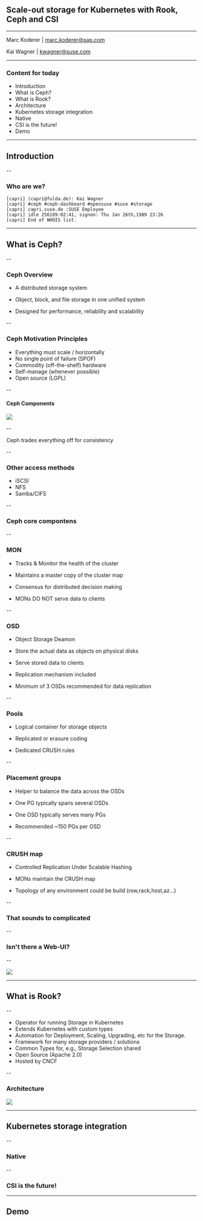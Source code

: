 ## Scale-out storage for Kubernetes with Rook, Ceph and CSI

<hr>
<p>Marc Koderer | <a href="mailto:marc.koderer@sap.com">marc.koderer@sap.com</a></p>
<p>Kai Wagner | <a href="mailto:kwagner@suse.com">kwagner@suse.com</a></p>
<p></p>

---

### Content for today

* Introduction
* What is Ceph?
* What is Rook?
 * Architecture 
* Kubernetes storage integration
 * Native
 * CSI is the future!
* Demo

---

## Introduction

--

### Who are we?

```
[capri] (capri@fulda.de): Kai Wagner
[capri] #ceph #ceph-dashboard #opensuse #suse #storage 
[capri] capri.suse.de :SUSE Employee 
[capri] idle 256189:02:41, signon: Thu Jan 26th,1989 23:26
[capri] End of WHOIS list.
```

---

## What is Ceph?

--

### Ceph Overview

* A distributed storage system

* Object, block, and file storage in one unified system

* Designed for performance, reliability and scalability

--

### Ceph Motivation Principles

* Everything must scale / horizontally
* No single point of failure (SPOF)
* Commodity (off-the-shelf) hardware
* Self-manage (whenever possible)
* Open source (LGPL)

--

#### Ceph Components 

<img src="images/ceph_stack.png" style="background:none; border:5px; box-shadow:none;">

--

Ceph trades everything off for consistency

--

### Other access methods

* iSCSI
* NFS
* Samba/CIFS

--

### Ceph core compontens

--

### MON

* Tracks & Monitor the health of the cluster

* Maintains a master copy of the cluster map

* Consensus for distributed decision making

* MONs DO NOT serve data to clients

--

### OSD

* Object Storage Deamon

* Store the actual data as objects on physical disks

* Serve stored data to clients

* Replication mechanism included

* Minimum of 3 OSDs recommended for data replication

--

### Pools

* Logical container for storage objects

* Replicated or erasure coding

* Dedicated CRUSH rules

--

### Placement groups

* Helper to balance the data across the OSDs

* One PG typically spans several OSDs

* One OSD typically serves many PGs

* Recommended ~150 PGs per OSD

--

### CRUSH map 

* Controlled Replication Under Scalable Hashing

* MONs maintain the CRUSH map

* Topology of any environment could be build (row,rack,host,az...)

--

### That sounds to complicated

--

### Isn't there a Web-UI?

--

<img src="images/ceph-dashboard.png" style="background:none; border:none; box-shadow:none;">

---

## What is Rook?

--

* Operator for running Storage in Kubernetes
 * Extends Kubernetes with custom types
 * Automation for Deployment, Scaling, Upgrading, etc for the Storage.
* Framework for many storage providers / solutions
 * Common Types for, e.g., Storage Selection shared
* Open Source (Apache 2.0)
* Hosted by CNCF

--

### Architecture

<img src="images/rook-architecture.png" style="background:none; border:none; box-shadow:none;">

---

## Kubernetes storage integration

--

### Native

--

### CSI is the future!

---

## Demo


